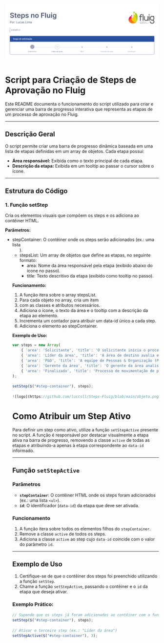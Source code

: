 ![logo](https://github.com/luccsll/Steps-Fluig/blob/main/capa.png)

# Script para Criação de Steps de Aprovação no Fluig

Este README documenta o funcionamento do script utilizado para criar e gerenciar uma barra de progresso interativa que representa as etapas de um processo de aprovação no Fluig.

---

## Descrição Geral

O script permite criar uma barra de progresso dinâmica baseada em uma lista de etapas definidas em um array de objetos. Cada etapa possui:
- **Área responsável:** Exibida como o texto principal de cada etapa.
- **Descrição da etapa:** Exibida em um tooltip ao passar o cursor sobre o ícone.

---

## Estrutura do Código

### 1. Função setStep

Cria os elementos visuais que compõem os steps e os adiciona ao contêiner HTML.

**Parâmetros:**

- stepContainer: O contêiner onde os steps serão adicionados (ex.: uma lista <ul>).
- stepsList: Um array de objetos que define as etapas, no seguinte formato:
  - area: Nome da área responsável pela etapa (exibido abaixo do ícone no passo).
  - title: Texto descritivo da etapa (exibido como tooltip no passo).

**Funcionamento:**

1. A função itera sobre o array stepsList.
2. Para cada objeto no array, cria um item <li> com as classes e atributos necessários.
3. Adiciona o ícone, o texto da área e o tooltip com a descrição da etapa ao elemento.
4. Incrementa um contador para atribuir um data-id único a cada step.
5. Adiciona o elemento ao stepContainer.

**Exemplo de Uso:**

``` javascript
var steps = new Array(
    { 'area': 'Solicitante', 'title': 'O solicitante inicia o processo de movimentação pessoal submetendo uma solicitação.' },
    { 'area': 'Líder da área', 'title': 'A área de destino avalia e aprova ou rejeita a solicitação de movimentação. Se aprovado, o processo continua; se não, volta para ajustes.' },
    { 'area': 'P&O', 'title': 'A equipe de Pessoas & Organização (P&O) revisa a solicitação aprovada pela área de destino. A aprovação aqui permite o avanço do processo.' },
    { 'area': 'Gerente da área', 'title': 'O gerente da área analisa e aprova a solicitação, garantindo que esteja de acordo com as necessidades e políticas da área.' },
    { 'area': 'Finalizado', 'title': 'Processo de movimentação de pessoal finalizado.' }
);

setStep($("#step-container"), steps);

![logo](https://github.com/luccsll/Steps-Fluig/blob/main/objeto.png)

```

# Como Atribuir um Step Ativo

Para definir um step como ativo, utilize a função `setStepActive` presente no script. A função é responsável por destacar visualmente a etapa ativa na barra de progresso, removendo a classe `active` de todas as etapas e atribuindo-a apenas à etapa correspondente ao `data-id` informado.

---

## Função `setStepActive`

### Parâmetros

- **`stepContainer`**: O contêiner HTML onde os steps foram adicionados (ex.: uma lista `<ul>`).
- **`id`**: O identificador (`data-id`) da etapa que deve ser ativada.

### Funcionamento

1. A função itera sobre todos os elementos filhos do `stepContainer`.
2. Remove a classe `active` de todos os steps.
3. Adiciona a classe `active` ao step cujo `data-id` coincide com o valor do parâmetro `id`.

---

## Exemplo de Uso


1. Certifique-se de que o contêiner dos steps foi preenchido utilizando a função `setStep`.
2. Chame a função `setStepActive`, passando o contêiner e o `id` da etapa que deseja ativar.

### Exemplo Prático:
```javascript
// Supondo que os steps já foram adicionados ao contêiner com a função setStep
setStep($("#step-container"), steps);

// Ativar o terceiro step (ex.: "Líder da área")
setStepActive($("#step-container"), 3);
```
